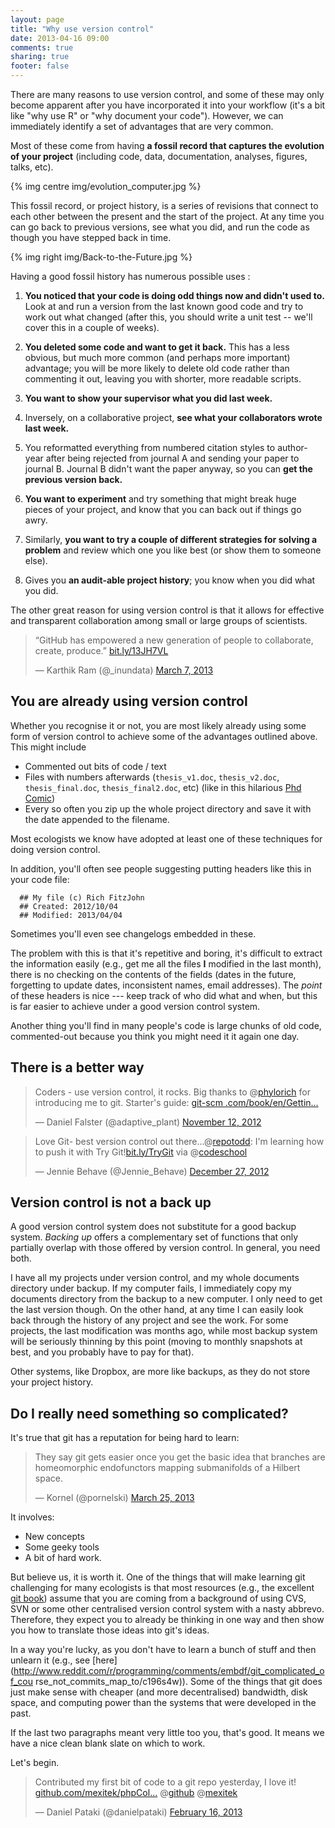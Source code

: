 ```yaml
---
layout: page
title: "Why use version control"
date: 2013-04-16 09:00
comments: true
sharing: true
footer: false
---
```


There are many reasons to use version control, and some of these may only
become apparent after you have incorporated it into your workflow (it's a bit
like "why use R" or "why document your code").  However, we can immediately 
identify a set of advantages that are very common.

Most of these come from having **a fossil record that captures the evolution of 
your project** (including 
code, data, documentation, analyses, figures, talks, etc).  

{% img centre img/evolution_computer.jpg %}


This fossil record, or project history, is
a series of revisions that connect to each other between the present
and the start of the project.  At any time you can go back to previous
versions, see what you did, and run the code as though you have stepped back in 
time.  

{% img right img/Back-to-the-Future.jpg %}

Having a good fossil history has numerous possible uses :

1. **You noticed that your code is doing odd things now and didn't used
to.** Look at and run a version from the last known good code and try
to work out what changed (after this, you should write a unit test --
we'll cover this in a couple of weeks).

2. **You deleted some code and want to get it back.**  This has a less
obvious, but much more common (and perhaps more important) advantage;
you will be more likely to delete old code rather than commenting it
out, leaving you with shorter, more readable scripts.

3. **You want to show your supervisor what you did last week.**

4. Inversely, on a collaborative project, **see what your collaborators
wrote last week.**

5. You reformatted everything from numbered citation styles to
author-year after being rejected from journal A and sending your paper
to journal B.  Journal B didn't want the paper anyway, so you can **get
the previous version back.**

6. **You want to experiment** and try something that might break huge
pieces of your project, and know that you can back out if things go
awry.

7. Similarly, **you want to try a couple of different strategies for
solving a problem** and review which one you like best (or show them to
someone else).

8. Gives you **an audit-able project history**; you know when you did what
you did.

The other great reason for using version control is that it allows for effective
and transparent collaboration among small or large groups of scientists.

<blockquote class="twitter-tweet"><p>“GitHub has empowered a new generation of 
people to collaborate, create, produce.” <a href="http://t.co/aSbXZBXHkW" 
title="http://bit.ly/13JH7VL">bit.ly/13JH7VL</a></p>&mdash; Karthik Ram 
(@_inundata) <a 
href="https://twitter.com/_inundata/status/309812088103137281">March 7, 
2013</a></blockquote>
<script async src="//platform.twitter.com/widgets.js" charset="utf-8"></script>


## You are already using version control

Whether you recognise it or not, you are most likely already using some form of 
version control to achieve some of the advantages outlined above. This might 
include

* Commented out bits of code / text
* Files with numbers afterwards (`thesis_v1.doc`, `thesis_v2.doc`,
  `thesis_final.doc`, `thesis_final2.doc`, etc) (like in this hilarious 
[Phd Comic](http://www.phdcomics.com/comics/archive.php?comicid=1531))
* Every so often you zip up the whole project directory and save it with
  the date appended to the filename.
  
Most ecologists we know have adopted at least one of these techniques
for doing version control.
  
In addition, you'll often see people suggesting putting headers like
this in your code file:

```
  ## My file (c) Rich FitzJohn
  ## Created: 2012/10/04
  ## Modified: 2013/04/04
```

Sometimes you'll even see changelogs embedded in these.

The problem with this is that it's repetitive and boring, it's
difficult to extract the information easily (e.g., get me all the
files **I** modified in the last month), there is no checking on the
contents of the fields (dates in the future, forgetting to update
dates, inconsistent names, email addresses).  The *point* of these
headers is nice --- keep track of who did what and when, but this is
far easier to achieve under a good version control system.

Another thing you'll find in many people's code is large chunks of old 
code, commented-out because you think you might need it it again one day.

## There is a better way

<blockquote class="twitter-tweet"><p>Coders - use version control, it rocks. 
Big thanks to @<a href="https://twitter.com/phylorich">phylorich</a> for 
introducing me to git. Starter's guide: <a href="http://t.co/LFtHf1pX" 
title="http://git-scm.com/book/en/Getting-Started-About-Version-Control">git-scm
.com/book/en/Gettin…</a></p>&mdash; Daniel Falster (@adaptive_plant) <a 
href="https://twitter.com/adaptive_plant/status/267855974637920257">November 
12, 2012</a></blockquote>
<script async src="//platform.twitter.com/widgets.js" charset="utf-8"></script>


<blockquote class="twitter-tweet" data-cards="hidden"><p>Love Git- best version 
control out there...@<a href="https://twitter.com/repotodd">repotodd</a>: I'm 
learning how to push it with Try Git!<a href="http://t.co/zZyWQE27" 
title="http://bit.ly/TryGit">bit.ly/TryGit</a> via @<a 
href="https://twitter.com/codeschool">codeschool</a></p>&mdash; Jennie Behave 
(@Jennie_Behave) <a 
href="https://twitter.com/Jennie_Behave/status/284421029017841665">December 27, 
2012</a></blockquote>
<script async src="//platform.twitter.com/widgets.js" charset="utf-8"></script>

## Version control is not a back up

<!--
It appears that this is like a brilliant backup system, but you need a
backup too.  Backing up is a complementary set of functions that
overlap only in that there is usually some history going back.

* Back up but not git: corruption of repository, generated files that
  are not part of a repository but time consuming, installed software
  and other system issues.  It is possible (but often hard) to break
  your git repository; you might reclone from somewhere or you might
  grab the last copy of a backup.  Backup systems usually have larger
  capacity than online version control systems.

* Git but not backup: semantics around files, parallel branched
  versions of files, check out by either checkpoint or time (not just
  last time, etc).-->

A good version control system does not substitute for a good backup 
system. *Backing up* offers a complementary set of functions that
only partially overlap with those offered by version control. 
In general, you need both.  

I have all my projects under version
control, and my whole documents directory under backup.  If my
computer fails, I immediately copy my documents directory from the
backup to a new computer.  I only need to get the last version though.
On the other hand, at any time I can easily look back through the
history of any project and see the work.  For some projects, the last
modification was months ago, while most backup system will be
seriously thinning by this point (moving to monthly snapshots at best,
and you probably have to pay for that).

Other systems, like Dropbox, are more like backups, as they do not 
store your project history.

## Do I really need something so complicated? ##

It's true that git has a reputation for being hard to learn:

<blockquote class="twitter-tweet"><p>They say git gets easier once you get the 
basic idea that branches are homeomorphic endofunctors mapping submanifolds of 
a Hilbert space.</p>&mdash; Kornel (@pornelski) <a 
href="https://twitter.com/pornelski/status/316190292443267073">March 25, 
2013</a></blockquote>
<script async src="//platform.twitter.com/widgets.js" charset="utf-8"></script>

It involves:

* New concepts
* Some geeky tools
* A bit of hard work. 

But believe us, it is worth it. One of the things that will make learning git 
challenging for many
ecologists is that most resources (e.g., the excellent
[git book](http://git-scm.com/book/)) assume that you are coming from a
background of using CVS, SVN or some other centralised version control
system with a nasty abbrevo.  Therefore, they expect you to already be 
thinking in one way
and then show you how to translate those ideas into git's ideas.

In a way you're lucky, as you don't have to learn a bunch of stuff and
then unlearn it (e.g., see
[here](http://www.reddit.com/r/programming/comments/embdf/git_complicated_of_cou
rse_not_commits_map_to/c196s4w)).
Some of the things that git does just make sense with cheaper (and
more decentralised) bandwidth, disk space, and computing power than
the systems that were developed in the past.

If the last two paragraphs meant very little too you, that's good. It means we 
have a nice clean 
blank slate on which to work. 

Let's begin.

<blockquote class="twitter-tweet"><p>Contributed my first bit of code to a git 
repo yesterday, I love it! <a href="https://t.co/9FU2Yuxi" 
title="https://github.com/mexitek/phpColors">github.com/mexitek/phpCol…</a> @<a 
href="https://twitter.com/github">github</a> @<a 
href="https://twitter.com/mexitek">mexitek</a></p>&mdash; Daniel Pataki 
(@danielpataki) <a 
href="https://twitter.com/danielpataki/status/302812382298779648">February 16, 
2013</a></blockquote>
<script async src="//platform.twitter.com/widgets.js" charset="utf-8"></script>
